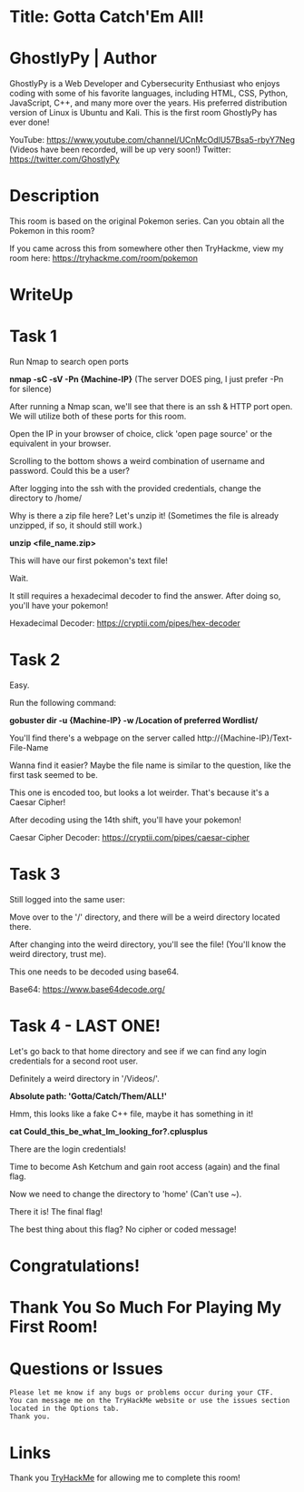 # Title: Gotta Catch'Em All!

# GhostlyPy | Author

GhostlyPy is a Web Developer and Cybersecurity Enthusiast who enjoys coding with some of his favorite languages, including HTML, CSS, Python, JavaScript, C++, and many more over the years. His preferred distribution version of Linux is Ubuntu and Kali. This is the first room GhostlyPy has ever done!

YouTube: https://www.youtube.com/channel/UCnMcOdlU57Bsa5-rbyY7Neg (Videos have been recorded, will be up very soon!)
Twitter: https://twitter.com/GhostlyPy


# Description

This room is based on the original Pokemon series. Can you obtain all the Pokemon in this room?

If you came across this from somewhere other then TryHackme, view my room here: https://tryhackme.com/room/pokemon

# WriteUp


# Task 1

Run Nmap to search open ports

**nmap -sC -sV -Pn {Machine-IP}** (The server DOES ping, I just prefer -Pn for silence)

After running a Nmap scan, we'll see that there is an ssh & HTTP port open. We will utilize both of these ports for this room.

Open the IP in your browser of choice, click 'open page source' or the equivalent in your browser.

Scrolling to the bottom shows a weird combination of username and password. Could this be a user?

After logging into the ssh with the provided credentials, change the directory to /home/

Why is there a zip file here? Let's unzip it! (Sometimes the file is already unzipped, if so, it should still work.)

**unzip <file_name.zip>**

This will have our first pokemon's text file!

Wait.

It still requires a hexadecimal decoder to find the answer. After doing so, you'll have your pokemon!

Hexadecimal Decoder: https://cryptii.com/pipes/hex-decoder


# Task 2

Easy.

Run the following command:

**gobuster dir -u {Machine-IP} -w /Location of preferred Wordlist/**

You'll find there's a webpage on the server called http://{Machine-IP}/Text-File-Name

Wanna find it easier? Maybe the file name is similar to the question, like the first task seemed to be.

This one is encoded too, but looks a lot weirder. That's because it's a Caesar Cipher!

After decoding using the 14th shift, you'll have your pokemon!

Caesar Cipher Decoder: https://cryptii.com/pipes/caesar-cipher


# Task 3

Still logged into the same user:

Move over to the '/' directory, and there will be a weird directory located there.

After changing into the weird directory, you'll see the file! (You'll know the weird directory, trust me).

This one needs to be decoded using base64.

Base64: https://www.base64decode.org/


# Task 4 - LAST ONE!

Let's go back to that home directory and see if we can find any login credentials for a second root user.

Definitely a weird directory in '/Videos/'.

**Absolute path: 'Gotta/Catch/Them/ALL!'**

Hmm, this looks like a fake C++ file, maybe it has something in it!

**cat Could_this_be_what_Im_looking_for?.cplusplus**

There are the login credentials!

Time to become Ash Ketchum and gain root access (again) and the final flag.

Now we need to change the directory to 'home' (Can't use ~).

There it is! The final flag!

The best thing about this flag? No cipher or coded message!

# Congratulations!


# Thank You So Much For Playing My First Room!


# Questions or Issues
```
Please let me know if any bugs or problems occur during your CTF.
You can message me on the TryHackMe website or use the issues section located in the Options tab.
Thank you.
```

# Links

Thank you [TryHackMe](https://tryhackme.com) for allowing me to complete this room!